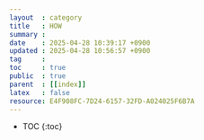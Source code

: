 ```yaml
---
layout  : category
title   : HOW
summary : 
date    : 2025-04-28 10:39:17 +0900
updated : 2025-04-28 10:56:57 +0900
tag     : 
toc     : true
public  : true
parent  : [[index]]
latex   : false
resource: E4F908FC-7D24-6157-32FD-A024025F6B7A
---
```

* TOC
{:toc}


